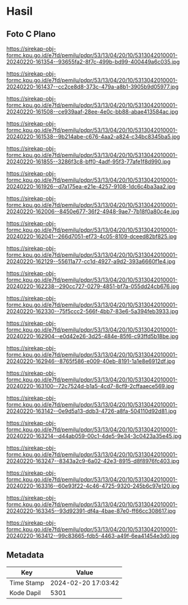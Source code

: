 # Hasil

## Foto C Plano

https://sirekap-obj-formc.kpu.go.id/e7fd/pemilu/pdpr/53/13/04/20/10/5313042010001-20240220-161354--93655fa2-8f7c-499b-bd99-400449a6c035.jpg

https://sirekap-obj-formc.kpu.go.id/e7fd/pemilu/pdpr/53/13/04/20/10/5313042010001-20240220-161437--cc2ce8d8-373c-479a-a8b1-3905b9d05977.jpg

https://sirekap-obj-formc.kpu.go.id/e7fd/pemilu/pdpr/53/13/04/20/10/5313042010001-20240220-161508--ce939aaf-28ee-4e0c-bb88-abae413584ac.jpg

https://sirekap-obj-formc.kpu.go.id/e7fd/pemilu/pdpr/53/13/04/20/10/5313042010001-20240220-161538--9b214abe-c676-4aa2-a824-c34bc8345ba5.jpg

https://sirekap-obj-formc.kpu.go.id/e7fd/pemilu/pdpr/53/13/04/20/10/5313042010001-20240220-161855--3286f3c8-bff0-4adf-95f3-77afe1f8d990.jpg

https://sirekap-obj-formc.kpu.go.id/e7fd/pemilu/pdpr/53/13/04/20/10/5313042010001-20240220-161926--d7a175ea-e21e-4257-9108-1dc6c4ba3aa2.jpg

https://sirekap-obj-formc.kpu.go.id/e7fd/pemilu/pdpr/53/13/04/20/10/5313042010001-20240220-162006--8450e677-36f2-4948-9ae7-7b18f0a80c4e.jpg

https://sirekap-obj-formc.kpu.go.id/e7fd/pemilu/pdpr/53/13/04/20/10/5313042010001-20240220-162041--266d7051-ef73-4c05-8109-dceed82bf825.jpg

https://sirekap-obj-formc.kpu.go.id/e7fd/pemilu/pdpr/53/13/04/20/10/5313042010001-20240220-162129--55611a77-cc1d-4927-a9d2-393a6660f1e4.jpg

https://sirekap-obj-formc.kpu.go.id/e7fd/pemilu/pdpr/53/13/04/20/10/5313042010001-20240220-162238--290cc727-0279-4851-bf7a-055dd24cb676.jpg

https://sirekap-obj-formc.kpu.go.id/e7fd/pemilu/pdpr/53/13/04/20/10/5313042010001-20240220-162330--75f5ccc2-566f-4bb7-83e6-5a394feb3933.jpg

https://sirekap-obj-formc.kpu.go.id/e7fd/pemilu/pdpr/53/13/04/20/10/5313042010001-20240220-162904--e0d42e26-3d25-484e-85f6-c93ffd5b18be.jpg

https://sirekap-obj-formc.kpu.go.id/e7fd/pemilu/pdpr/53/13/04/20/10/5313042010001-20240220-162946--8765f586-e009-40eb-8191-1a1e8e6912df.jpg

https://sirekap-obj-formc.kpu.go.id/e7fd/pemilu/pdpr/53/13/04/20/10/5313042010001-20240220-163100--72c7524d-b1a5-4cd7-8cf9-2cffaaece569.jpg

https://sirekap-obj-formc.kpu.go.id/e7fd/pemilu/pdpr/53/13/04/20/10/5313042010001-20240220-163142--0e9d5a13-ddb3-4726-a8fa-504110d92d81.jpg

https://sirekap-obj-formc.kpu.go.id/e7fd/pemilu/pdpr/53/13/04/20/10/5313042010001-20240220-163214--d44ab059-00c1-4de5-9e34-3c0423a35e45.jpg

https://sirekap-obj-formc.kpu.go.id/e7fd/pemilu/pdpr/53/13/04/20/10/5313042010001-20240220-163247--8343a2c9-6a02-42e3-8915-d8f8976fc403.jpg

https://sirekap-obj-formc.kpu.go.id/e7fd/pemilu/pdpr/53/13/04/20/10/5313042010001-20240220-163316--60e93f22-4c46-4725-9320-245b6c97e120.jpg

https://sirekap-obj-formc.kpu.go.id/e7fd/pemilu/pdpr/53/13/04/20/10/5313042010001-20240220-163345--93d92391-df4a-4bae-87e0-ff66cc308617.jpg

https://sirekap-obj-formc.kpu.go.id/e7fd/pemilu/pdpr/53/13/04/20/10/5313042010001-20240220-163412--99c83665-fdb5-4463-a49f-6ea41454e3d0.jpg


## Metadata

| Key        | Value               |
| ---------- | ------------------- |
| Time Stamp | 2024-02-20 17:03:42 |
| Kode Dapil | 5301                |



